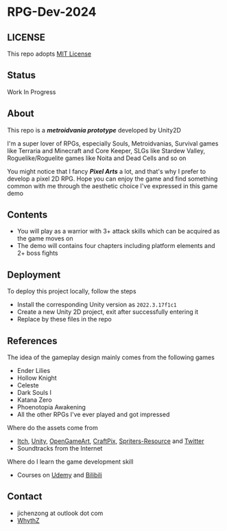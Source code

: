 # RPG-Dev-2024

## LICENSE
This repo adopts [MIT License](https://spdx.org/licenses/MIT)

## Status
Work In Progress

## About
This repo is a ***metroidvania prototype*** developed by Unity2D

I'm a super lover of RPGs, especially Souls, Metroidvanias, Survival games like Terraria and Minecraft and Core Keeper, SLGs like Stardew Valley, Roguelike/Roguelite games like Noita and Dead Cells and so on

You might notice that I fancy ***Pixel Arts*** a lot, and that's why I prefer to develop a pixel 2D RPG. Hope you can enjoy the game and find something common with me through the aesthetic choice I've expressed in this game demo 

## Contents
- You will play as a warrior with 3+ attack skills which can be acquired as the game moves on
- The demo will contains four chapters including platform elements and 2+ boss fights

## Deployment
To deploy this project locally, follow the steps
- Install the corresponding Unity version as `2022.3.17f1c1`
- Create a new Unity 2D project, exit after successfully entering it
- Replace by these files in the repo

## References
The idea of the gameplay design mainly comes from the following games
- Ender Lilies
- Hollow Knight
- Celeste
- Dark Souls I
- Katana Zero
- Phoenotopia Awakening
- All the other RPGs I've ever played and got impressed

Where do the assets come from
- [Itch](https://itch.io/), [Unity](https://assetstore.unity.com/zh-CN), [OpenGameArt](https://opengameart.org/), [CraftPix](https://craftpix.net/), [Spriters-Resource](https://www.spriters-resource.com/) and [Twitter](https://x.com)
- Soundtracks from the Internet

Where do I learn the game development skill
- Courses on [Udemy](https://www.udemy.com/course/2d-rpg-alexdev/) and [Bilibili](https://www.bilibili.com/)

## Contact
- jichenzong at outlook dot com
- [WhythZ](https://space.bilibili.com/25804487?spm_id_from=333.1007.0.0)
